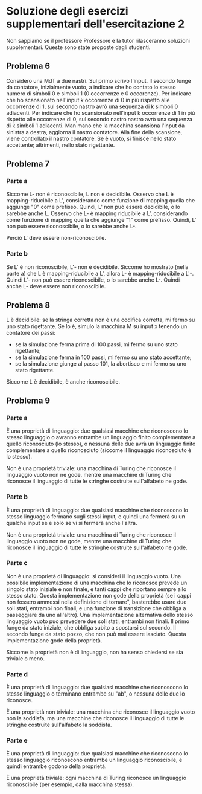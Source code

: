 # Soluzione degli esercizi supplementari dell'esercitazione 2

Non sappiamo se il professore Professore e la tutor rilasceranno soluzioni
supplementari. Queste sono state proposte dagli studenti.

## Problema 6

Considero una MdT a due nastri. Sul primo scrivo l'input. Il secondo funge da
contatore, inizialmente vuoto, a indicare che ho contato lo stesso numero di
simboli 0 e simboli 1 (0 occorrenze e 0 occorenze). Per indicare che ho
scansionato nell'input k occorrenze di 0 in più rispetto alle occorrenze di 1,
sul secondo nastro avrò una sequenza di k simboli 0 adiacenti. Per indicare che
ho scansionato nell'input k occorrenze di 1 in più rispetto alle occorrenze di
0, sul secondo nastro nastro avrò una sequenza di k simboli 1 adiacenti. Man
mano che la macchina scansiona l'input da sinistra a destra, aggiorna il nastro
contatore. Alla fine della scansione, viene controllato il nastro contatore. Se
è vuoto, si finisce nello stato accettente; altrimenti, nello stato rigettante.

## Problema 7

### Parte a

Siccome L- non è riconoscibile, L non è decidibile. Osservo che L è
mapping-riducibile a L', considerando come funzione di mapping quella che
aggiunge "0" come prefisso. Quindi, L' non può essere decidibile, o lo sarebbe
anche L. Osservo che L- è mapping riducibile a L', considerando come funzione di
mapping quella che aggiunge "1" come prefisso. Quindi, L' non può essere
riconoscibile, o lo sarebbe anche L-.

Perciò L' deve essere non-riconoscibile.

### Parte b

Se L' è non riconoscibile, L'- non è decidibile. Siccome ho mostrato (nella
parte a) che L è mapping-riducibile a L', allora L- è mapping-riducibile a L'-.
Quindi L'- non può essere riconoscibile, o lo sarebbe anche L-. Quindi anche L-
deve essere non riconoscibile.

## Problema 8

L è decidibile: se la stringa corretta non è una codifica corretta, mi fermo su
uno stato rigettante. Se lo è, simulo la macchina M su input x tenendo un
contatore dei passi:

- se la simulazione ferma prima di 100 passi, mi fermo su uno stato rigettante;
- se la simulazione ferma in 100 passi, mi fermo su uno stato accettante;
- se la simulazione giunge al passo 101, la abortisco e mi fermo su uno stato
  rigettante.

Siccome L è decidibile, è anche riconoscibile.

## Problema 9

### Parte a

È una proprietà di linguaggio: due qualsiasi macchine che riconoscono lo stesso
linguaggio o avranno entrambe un linguaggio finito complementare a quello
riconosciuto (lo stesso), o nessuna delle due avrà un linguaggio finito
complementare a quello riconosciuto (siccome il linguaggio riconosciuto è lo
stesso).

Non è una proprietà triviale: una macchina di Turing che riconosce il linguaggio
vuoto non ne gode, mentre una macchine di Turing che riconosce il linguaggio di
tutte le stringhe costruite sull'alfabeto ne gode.

### Parte b

È una proprietà di linguaggio: due qualsiasi macchine che riconoscono lo stesso
linguaggio fermano sugli stessi input, e quindi una fermerà su un qualche input
se e solo se vi si fermerà anche l'altra.

Non è una proprietà triviale: una macchina di Turing che riconosce il linguaggio
vuoto non ne gode, mentre una macchine di Turing che riconosce il linguaggio di
tutte le stringhe costruite sull'alfabeto ne gode.

### Parte c

Non è una proprietà di linguaggio: si consideri il linguaggio vuoto. Una
possibile implementazione di una macchina che lo riconosce prevede un singolo
stato iniziale e non finale, e tanti cappi che riportano sempre allo stesso
stato. Questa implementazione non gode della proprietà (se i cappi non fossero
ammessi nella definizione di tornare", basterebbe usare due soli stati,
entrambi non finali, e una funzione di transizione che obbliga a passeggiare da
uno all'altro). Una implementazione alternativa dello stesso linguaggio vuoto
può prevedere due soli stati, entrambi non finali. Il primo funge da stato
iniziale, che obbliga subito a spostarsi sul secondo. Il secondo funge da stato
pozzo, che non può mai essere lasciato. Questa implementazione gode della
proprietà.

Siccome la proprietà non è di linguaggio, non ha senso chiedersi se sia triviale
o meno.

### Parte d

È una proprietà di linguaggio: due qualsiasi macchine che riconoscono lo stesso
linguaggio o terminano entrambe su "ab", o nessuna delle due lo riconosce.

È una proprietà non triviale: una macchina che riconosce il linguaggio vuoto non
la soddisfa, ma una macchine che riconosce il linguaggio di tutte le stringhe
costruite sull'alfabeto la soddisfa.

### Parte e

È una proprietà di linguaggio: due qualsiasi macchine che riconoscono lo stesso
linguaggio riconoscono entrambe un linguaggio riconoscibile, e quindi entrambe
godono della proprietà.

È una proprietà triviale: ogni macchina di Turing riconosce un linguaggio
riconoscibile (per esempio, dalla macchina stessa).
